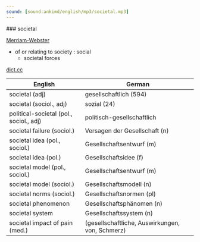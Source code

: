 ```yaml
---
sound: [sound:ankimd/english/mp3/societal.mp3]
---
```


\### societal

[Merriam-Webster](https://www.merriam-webster.com/dictionary/societal)

- of or relating to society : social
    - societal forces

[dict.cc](https://www.dict.cc/societal)

| English        | German       |
| -------------- | ------------ |
| societal (adj) | gesellschaftlich (594) |
| societal (sociol., adj) | sozial (24) |
| political-societal (pol., sociol., adj) | politisch-gesellschaftlich |
| societal failure (sociol.) | Versagen der Gesellschaft (n) |
| societal idea (pol., sociol.) | Gesellschaftsentwurf (m) |
| societal idea (pol.) | Gesellschaftsidee (f) |
| societal model (pol., sociol.) | Gesellschaftsentwurf (m) |
| societal model (sociol.) | Gesellschaftsmodell (n) |
| societal norms (sociol.) | Gesellschaftsnormen (pl) |
| societal phenomenon | Gesellschaftsphänomen (n) |
| societal system | Gesellschaftssystem (n) |
| societal impact of pain <SIP> (med.) |  (gesellschaftliche, Auswirkungen, von, Schmerz) |

